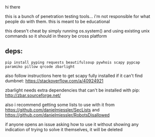 hi there

this is a bunch of penetration testing tools... i'm not responsible for what people do with them. this is meant to be educational

this doesn't cheat by simply running os.system() and using existing unix commands so it should in theory be cross platform

## deps:

    pip install pyping requests beautifulsoup pywhois scapy pypcap paramiko pillow qrcode zbarlight

also follow instructions here to get scapy fully installed if it can't find dumbnet: https://stackoverflow.com/a/40924921

zbarlight needs extra dependencies that can't be installed with pip: http://zbar.sourceforge.net/

also i recommend getting some lists to use with it from https://github.com/danielmiessler/SecLists and https://github.com/danielmiessler/RobotsDisallowed

if anyone opens an issue asking how to use it without showing any indication of trying to solve it themselves, it will be deleted
